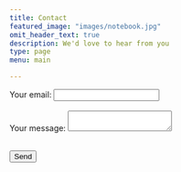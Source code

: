 ```yaml
---
title: Contact
featured_image: "images/notebook.jpg"
omit_header_text: true
description: We'd love to hear from you
type: page
menu: main

---
```



<!-- modify this form HTML and place wherever you want your form -->

<form
  action="https://formspree.io/mzbdykev"
  method="POST"
  enctype="multipart/form-data"
>
  <label>
    Your email:
    <input type="text" name="_replyto">
  </label>
  <br></br>
  <label>
    Your message:
    <textarea name="message"></textarea>
  </label>
  <br></br>

  <button type="submit">Send</button>
</form>

